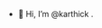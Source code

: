- 👋 Hi, I’m @karthick
.

<!---
karthickpython/karthickpython is a ✨ special ✨ repository because its `README.md` (this file) appears on your GitHub profile.
You can click the Preview link to take a look at your changes.
--->
